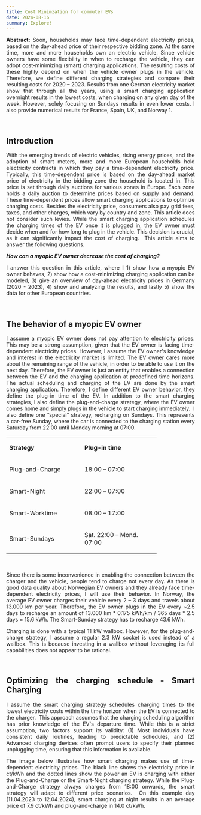 ```yaml
---
title: Cost Minimzation for commuter EVs
date: 2024-08-16
summary: Explore!
---
```

<p style="text-align: justify;"><strong>Abstract: </strong>Soon, households may face time-dependent electricity prices, based on the day-ahead price of their respective bidding zone. At the same time, more and more households own an electric vehicle. Since vehicle owners have some flexibility in when to recharge the vehicle, they can adopt cost-minimizing (smart) charging applications. The resulting costs of these highly depend on when the vehicle owner plugs in the vehicle. Therefore, we define different charging strategies and compare their resulting costs for 2020 &ndash; 2023. Results from one German electricity market show that through all the years, using a smart charging application overnight results in the lowest costs, when charging on any given day of the week. However, solely focusing on Sundays results in even lower costs. I also provide numerical results for France, Spain, UK, and Norway 1.</p>
<p style="text-align: justify;">&nbsp;</p>
<h2 style="text-align: justify;"><strong>Introduction</strong></h2>
<p style="text-align: justify;">With the emerging trends of electric vehicles, rising energy prices, and the adoption of smart meters, more and more European households hold electricity contracts in which they pay a time-dependent electricity price. Typically, this time-dependent price is based on the day-ahead market price of electricity in the bidding zone the household is located in. This price is set through daily auctions for various zones in Europe. Each zone holds a daily auction to determine prices based on supply and demand. These time-dependent prices allow smart charging applications to optimize charging costs. Besides the electricity price, consumers also pay grid fees, taxes, and other charges, which vary by country and zone. This article does not consider such levies. While the smart charging application schedules the charging times of the EV once it is plugged in, the EV owner must decide when and for how long to plug in the vehicle. This decision is crucial, as it can significantly impact the cost of charging. &nbsp;This article aims to answer the following questions.</p>
<p style="text-align: justify;"><strong><em>How can a myopic EV owner decrease the cost of charging?</em></strong></p>
<p style="text-align: justify;">I answer this question in this article, where I 1) show how a myopic EV owner behaves, 2) show how a cost-minimizing charging application can be modeled, 3) give an overview of day-ahead electricity prices in Germany (2020 - 2023), 4) show and analyzing the results, and lastly 5) show the data for other European countries.</p>
<p style="text-align: justify;">&nbsp;</p>
<h2 style="text-align: justify;"><strong>The behavior of a myopic EV owner</strong></h2>
<p style="text-align: justify;">I assume a myopic EV owner does not pay attention to electricity prices. This may be a strong assumption, given that the EV owner is facing time-dependent electricity prices. However, I assume the EV owner's knowledge and interest in the electricity market is limited. The EV owner cares more about the remaining range of the vehicle, in order to be able to use it on the next day. Therefore, the EV owner is just an entity that enables a connection between the EV and the charging application at predefined time horizons. The actual scheduling and charging of the EV are done by the smart charging application. Therefore, I define different EV owner behavior, they define the plug-in time of the EV. In addition to the smart charging strategies, I also define the plug-and-charge strategy, where the EV owner comes home and simply plugs in the vehicle to start charging immediately. &nbsp;I also define one &ldquo;special&rdquo; strategy, recharging on Sundays. This represents a car-free Sunday, where the car is connected to the charging station every Saturday from 22:00 until Monday morning at 07:00.</p>
<table>
<tbody>
<tr>
<td width="185">
<p><strong>Strategy</strong></p>
</td>
<td width="185">
<p><strong>Plug-in time</strong></p>
</td>
</tr>
<tr>
<td width="185">
<p>Plug-and-Charge</p>
</td>
<td width="185">
<p>18:00 &ndash; 07:00</p>
</td>
</tr>
<tr>
<td width="185">
<p>Smart-Night</p>
</td>
<td width="185">
<p>22:00 &ndash; 07:00</p>
</td>
</tr>
<tr>
<td width="185">
<p>Smart-Worktime</p>
</td>
<td width="185">
<p>08:00 &ndash; 17:00</p>
</td>
</tr>
<tr>
<td width="185">
<p>Smart-Sundays</p>
</td>
<td width="185">
<p>Sat. 22:00 &ndash; Mond. 07:00</p>
</td>
</tr>
</tbody>
</table>
<p style="text-align: justify;">&nbsp;</p>
<p style="text-align: justify;">Since there is some inconvenience in enabling the connection between the charger and the vehicle, people tend to charge not every day. As there is good data quality about Norwegian EV owners and they already face time-dependent electricity prices, I will use their behavior. In Norway, the average EV owner charges their vehicle every 2 &ndash; 3 days and travels about 13.000 km per year. Therefore, the EV owner plugs in the EV every ~2.5 days to recharge an amount of 13.000 km * 0.175 kWh/km / 365 days * 2.5 days = 15.6 kWh. The Smart-Sunday strategy has to recharge 43.6 kWh.</p>
<p style="text-align: justify;">Charging is done with a typical 11 kW wallbox. However, for the plug-and-charge strategy, I assume a regular 2.3 kW socket is used instead of a wallbox. This is because investing in a wallbox without leveraging its full capabilities does not appear to be rational.</p>
<p style="text-align: justify;">&nbsp;</p>
<h2 style="text-align: justify;"><strong>Optimizing the charging schedule - Smart Charging </strong></h2>
<p style="text-align: justify;">I assume the smart charging strategy schedules charging times to the lowest electricity costs within the time horizon when the EV is connected to the charger.&nbsp; This approach assumes that the charging scheduling algorithm has prior knowledge of the EV's departure time. While this is a strict assumption, two factors support its validity: (1) Most individuals have consistent daily routines, leading to predictable schedules, and (2) Advanced charging devices often prompt users to specify their planned unplugging time, ensuring that this information is available.</p>
<p style="text-align: justify;">The image below illustrates how smart charging makes use of time-dependent electricity prices. The black line shows the electricity price in ct/kWh and the dotted lines show the power an EV is charging with either the Plug-and-Charge or the Smart-Night charging strategy. While the Plug-and-Charge strategy always charges from 18:00 onwards, the smart strategy will adapt to different price scenarios. &nbsp;On this example day (11.04.2023 to 12.04.2024), smart charging at night results in an average price of 7.9 ct/kWh and plug-and-charge in 14.0 ct/kWh.</p>
